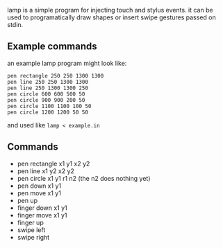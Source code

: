 lamp is a simple program for injecting touch and stylus events. it can be used
to programatically draw shapes or insert swipe gestures passed on stdin.


## Example commands

an example lamp program might look like:

```
pen rectangle 250 250 1300 1300
pen line 250 250 1300 1300
pen line 250 1300 1300 250
pen circle 600 600 500 50
pen circle 900 900 200 50
pen circle 1100 1100 100 50
pen circle 1200 1200 50 50
```

and used like `lamp < example.in`

## Commands

* pen rectangle x1 y1 x2 y2
* pen line x1 y2 x2 y2
* pen circle x1 y1 r1 n2 (the n2 does nothing yet)
* pen down x1 y1
* pen move x1 y1
* pen up
* finger down x1 y1
* finger move x1 y1
* finger up
* swipe left
* swipe right
